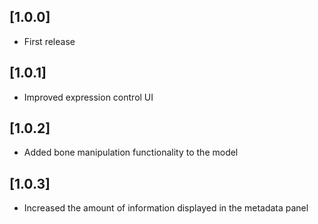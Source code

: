 ## [1.0.0]

- First release

## [1.0.1]

- Improved expression control UI

## [1.0.2]

- Added bone manipulation functionality to the model

## [1.0.3]

- Increased the amount of information displayed in the metadata panel